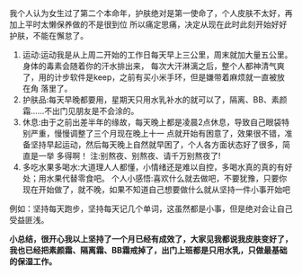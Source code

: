 我个人认为女生过了第二个本命年，护肤绝对是第一使命了，个人皮肤不太好，再加上平时太懒保养做的不是很到位 所以痛定思痛，决定从现在此时此刻开始好好护肤，不能在懈怠了。

1. 运动:运动我是从上周二开始的工作日每天早上三公里，周末就加大量五公里。身体的毒素会随着你的汗水排出来， 每次大汗淋漓之后，整个人都神清气爽了，用的计步软件是keep，之前有买小米手环，但是嫌带着麻烦就一直被放在角 落里了。
2. 护肤品:每天早晚都要用，星期天只用水乳补水的就可以了，隔离、BB、素颜霜......不出门见朋友是不会涂的。
3. 休息:由于之前出差半年的缘故，每天晚上都是凌晨2点休息，导致自己眼袋特别严重，慢慢调整了三个月现在晚上十一 点就开始有困意了，效果很不错，准备坚持早起运动，然后每天晚上自然就早困了，个人各方面状态好了很多，简直是一举 多得啊！
注:别熬夜、别熬夜、请千万别熬夜了!
4. 多吃水果多喝水:大道理人人都懂，小情绪还是难以自控，多喝水真的真的有好处；用水果代替零食吧。
个人小感悟:喜欢什么就去做吧，不要犹豫，只要你现在开始做了，就不晚，如果不知道自己想要做什么就从坚持一件小事开始吧

例如：坚持每天跑步，坚持每天记几个单词，这虽然都是小事，但是绝对会让自己受益匪浅。

**小总结，很开心我以上坚持了一个月已经有成效了，大家见我都说我皮肤变好了，我也已经把素颜霜、隔离霜、BB霜戒掉了，出门上班都是只用水乳，只做最基础的保湿工作。**
